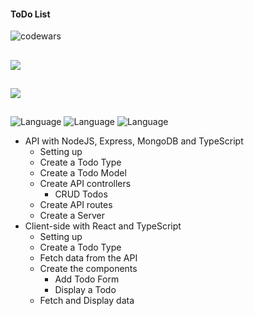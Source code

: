 #### ToDo List

![codewars](https://www.codewars.com/users/eliyahukoren/badges/large)

##

![](https://img.shields.io/github/actions/workflow/status/eliyahukoren/todo-list/server-action.yaml?label=ToDo%20List%20%28Server%29&logo=logo)

##

![](https://img.shields.io/github/actions/workflow/status/eliyahukoren/todo-list/client-action.yaml?label=ToDo%20List%20%28Client%29&logo=logo)

##

![Language](https://img.shields.io/badge/Language-Typescript-blue)
![Language](https://img.shields.io/badge/Language-HTML-purple)
![Language](https://img.shields.io/badge/Language-CSS-red)


- API with NodeJS, Express, MongoDB and TypeScript
  - Setting up
  - Create a Todo Type
  - Create a Todo Model
  - Create API controllers
    - CRUD Todos
  - Create API routes
  - Create a Server
- Client-side with React and TypeScript
  - Setting up
  - Create a Todo Type
  - Fetch data from the API
  - Create the components
    - Add Todo Form
    - Display a Todo
  - Fetch and Display data
